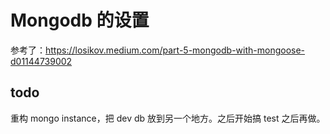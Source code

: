 # Mongodb 的设置

参考了：https://losikov.medium.com/part-5-mongodb-with-mongoose-d01144739002

## todo

重构 mongo instance，把 dev db 放到另一个地方。之后开始搞 test 之后再做。
